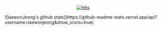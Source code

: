 <div align=center>
  
  [![Hits](https://hits.seeyoufarm.com/api/count/incr/badge.svg?url=https%3A%2F%2Fgithub.com%2Fzzsza)](https://hits.seeyoufarm.com) 
</div>
![laewonJeong's github stats](https://github-readme-stats.vercel.app/api?username=laewonjeong&show_icons=true)
